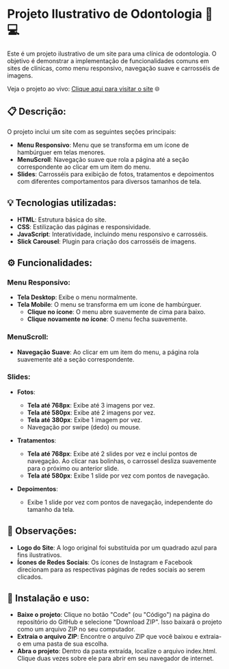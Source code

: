 # Projeto Ilustrativo de Odontologia  🦷💻

Este é um projeto ilustrativo de um site para uma clínica de odontologia. O objetivo é demonstrar a implementação de funcionalidades comuns em sites de clínicas, como menu responsivo, navegação suave e carrosséis de imagens.

Veja o projeto ao vivo: [Clique aqui para visitar o site](https://tainamartins20.github.io/odontologia-site-ilustrativo/) 🌐

## 📋  Descrição:
O projeto inclui um site com as seguintes seções principais:
- **Menu Responsivo**: Menu que se transforma em um ícone de hambúrguer em telas menores.
- **MenuScroll**: Navegação suave que rola a página até a seção correspondente ao clicar em um item do menu.
- **Slides**: Carrosséis para exibição de fotos, tratamentos e depoimentos com diferentes comportamentos para diversos tamanhos de tela.

## 💡 Tecnologias utilizadas:
- **HTML**: Estrutura básica do site.
- **CSS**: Estilização das páginas e responsividade.
- **JavaScript**: Interatividade, incluindo menu responsivo e carrosséis.
- **Slick Carousel**: Plugin para criação dos carrosséis de imagens.

## ⚙️ Funcionalidades:
### Menu Responsivo:
- **Tela Desktop**: Exibe o menu normalmente.
- **Tela Mobile**: O menu se transforma em um ícone de hambúrguer.
  - **Clique no ícone**: O menu abre suavemente de cima para baixo.
  - **Clique novamente no ícone**: O menu fecha suavemente.

### MenuScroll:
- **Navegação Suave**: Ao clicar em um item do menu, a página rola suavemente até a seção correspondente.

### Slides:
- **Fotos**:
  - **Tela até 768px**: Exibe até 3 imagens por vez.
  - **Tela até 580px**: Exibe até 2 imagens por vez.
  - **Tela até 380px**: Exibe 1 imagem por vez.
  - Navegação por swipe (dedo) ou mouse.

- **Tratamentos**:
  - **Tela até 768px**: Exibe até 2 slides por vez e inclui pontos de navegação. Ao clicar nas bolinhas, o carrossel desliza suavemente para o próximo ou anterior slide.
  - **Tela até 580px**: Exibe 1 slide por vez com pontos de navegação.

- **Depoimentos**:
  - Exibe 1 slide por vez com pontos de navegação, independente do tamanho da tela.
 
## 📌 Observações:
- **Logo do Site**: A logo original foi substituída por um quadrado azul para fins ilustrativos.
- **Ícones de Redes Sociais**: Os ícones de Instagram e Facebook direcionam para as respectivas páginas de redes sociais ao serem clicados.

## 🔧 Instalação e uso:
- **Baixe o projeto**: Clique no botão "Code" (ou "Código") na página do repositório do GitHub e selecione "Download ZIP". Isso baixará o projeto como um arquivo ZIP no seu computador.
- **Extraia o arquivo ZIP**: Encontre o arquivo ZIP que você baixou e extraia-o em uma pasta de sua escolha.
- **Abra o projeto**:  Dentro da pasta extraída, localize o arquivo index.html. Clique duas vezes sobre ele para abrir em seu navegador de internet.


